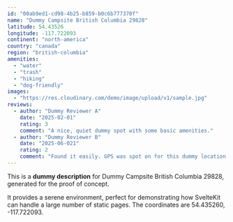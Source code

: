 ```yaml
---
id: "00ab9ed1-cd98-4b25-b859-b0c6b777370f"
name: "Dummy Campsite British Columbia 29828"
latitude: 54.43526
longitude: -117.722093
continent: "north-america"
country: "canada"
region: "british-columbia"
amenities:
  - "water"
  - "trash"
  - "hiking"
  - "dog-friendly"
images:
  - "https://res.cloudinary.com/demo/image/upload/v1/sample.jpg"
reviews:
  - author: "Dummy Reviewer A"
    date: "2025-02-01"
    rating: 3
    comment: "A nice, quiet dummy spot with some basic amenities."
  - author: "Dummy Reviewer B"
    date: "2025-06-021"
    rating: 2
    comment: "Found it easily. GPS was spot on for this dummy location."
---
```


This is a **dummy description** for Dummy Campsite British Columbia 29828, generated for the proof of concept.

It provides a serene environment, perfect for demonstrating how SvelteKit can handle a large number of static pages. The coordinates are 54.435260, -117.722093.
